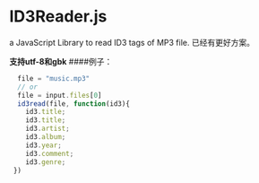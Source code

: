 ID3Reader.js
============

a JavaScript Library to read ID3 tags of MP3 file.
已经有更好方案。

**支持utf-8和gbk**
####例子：
```javascript
  file = "music.mp3"
  // or
  file = input.files[0]
  id3read(file, function(id3){
    id3.title;
    id3.title;
    id3.artist;
    id3.album;
    id3.year;
    id3.comment;
    id3.genre;
 })
```
